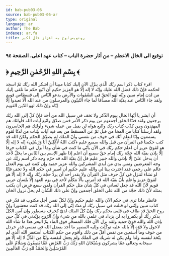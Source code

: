 ```yaml
---
id: bab-pub03-06
source: bab-pub03-06-ar
type: original
language: ar
author: The Bab
indexes: ar,fa
title: رونويس لوح به اعزاز خال اكبر
---
```

### توقيع الى الخال الاعظم – من آثار حضرة الباب – كتاب عهد اعلى، الصفحة ۹٤

## ﴿ بِسْمِ اللهِ الرَّحْمٰنِ الرَّحِيمِ ﴾

اقرء كتاب ذكر اسم ربّك الّذي ينزّل الآن إليك كتابا مبينا أن اشكر الله ربّك ثمّ اسجد لحكمه فإنّ ذلك فضل الله عليك وإنّه لا إله إلّا هو العزيز حكيم أن اتّبع حكم ما نلقي إليك من لدن إمام مبين وإنّه لهو الحقّ في السّمٰوات والأرض يدعو النّاس إلى قسطاس قويم ولقد جاء النّاس عبد بقيّة ‌الله مصدّقا لما جاء النّبيّون والمرسلون من عند الله ألّا تعبدوا إلّا إيّاه وإنّ ذلك لهو الدّين القويم

أن ابشر يا أيّها الخال بيوم الذّكر ولا تخف في سبيل الله من أحد فإنّ كلّ إلى الله ربّك يرجعون ولقد فتنّا الخلق أجمعهم من يوم ذكر الأمر فمن صدّق واتّبع آيات الله فأولئك هم المهتدون ومن كذّب كتاب ربّك واتّبع هواه لن يقبل من عمله شيء وأولئك هم الخاسرون ولقد أرسلنا كتابا من المخا من قبل ثمّ عن المسقط من بعد فيه آيات بيّنات من لدنّا لقوم يسمعون وإنّا لنعلم أنّك في خوف من نفسي وأنّ الملك لم يصدّق الحكم ولكنّ الله قد كتب حكمنا في القرآن من قبل والله سميع عليم ﴿كَتَبَ اللهُ لَأَغْلِبَنَّ أَنَا وَرُسُلِي﴾ إنّه لا إله إلّا هو لقويّ عزيز أن اعلم حكم ربّك في الآن بأنّي ما كنت في شأن وما أنزل في الكتاب حرفا إلّا بإذن بقيّة ‌الله حجّة ر‌بّك إمام حقّ سميع أن اعلم إذا ظهر الإسم بين النّاس ما يحلّ لأحد أن يدخل عليّ إلّا بإذني والله خبير عليم قل إنّ بقيّة ‌الله قد حرّم وجه ذكر اسم ربّك عن وجه المعرضين ومس يدي من أيدي المشركين والله عزيز حميد وإن كنت في يوم العدل عالم على رجعي فقد اخترت بيتا لي والله عليم حكيم أن اصبر في حكم الله ولا تخف فإنّا لو نشاء لننزل في كلّ حرف مثل القرآن ولا يقدر أحد أن يردّ حجّة ربّك وإنّه لا إله إلّا هو لقويّ عزيز واعلم بأنّ بقيّة‌ الله قد أمرني بألّا نتكلّم لأحد في يوم العهد إلّا بلسان عربي قويم لأنّ الله قد جعل لساني في كلّ شأن مثل حكم القرآن ولمن سمع فرض أن يكتب بمثله لأنّ ذلك حجّة ‌من الله على الخلق أجمعين وإنّ على ذلك الشّأن لم يحلّ نزول الخان

فانظر ماذا ترى في حكم الآن والله عليم حكيم وإنّ لكلّ نفس أجل مكتوب قد قدّر في كتاب مبين وإنّني لو قتلت في سبيل ربّك أو متّ إنّي إلى الله ربّك قد كنت محشورا وإنّ روح الحقّ قد طاف في قلبي بحكم ربّك وإنّ كلّ الملك لديّ كحرف مسطور وإن آمن الكلّ بذكر ربّك أو يكفروا به لن يزداد في علمي بالله من شيء وإنّ الرّوح يؤيّدني في كلّ حين بإذن الله والله قويّ حميد ولقد نزل الآن فلك المسخّر فوق الماء يمّ البحر هذا ما شاء الله لاحول ولا قوّة‌ إلّا بالله عليه توكّلت وإليه المصير ما أجد بفضل الله في نفسي قدر خردل من خوف وما أستعين من نفس أقلّ من ذلك وأقوم من حكم الكتاب أستغفر الله الّذي لم يتّخذ لنفسه ولدا ولم يكن له شريك في الملك ولم يجعل لنفسه وليّا من الذّلّ لا إله إلّا هو سبحانه وتعالى عمّا يشركون وَسُبْحَانَ اللهِ رَبِّكَ رَبِّ العَرْشِ عَمَّا يَصِفُونَ وَسَلَامٌ عَلَى المُرْسَلِينَ وَالحَمْدُ للهِ رَبِّ العَالَمِينَ
